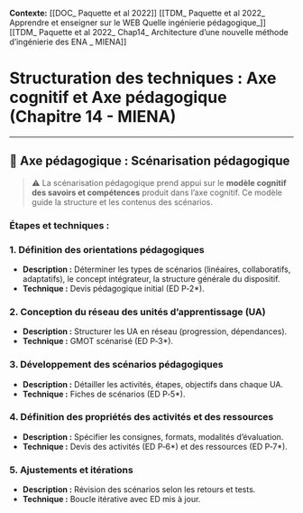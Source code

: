 
**Contexte:**
[[DOC_ Paquette et al 2022]]
[[TDM_ Paquette et al 2022_ Apprendre et enseigner sur le WEB Quelle ingénierie pédagogique_]]
[[TDM_ Paquette et al 2022_ Chap14_ Architecture d’une nouvelle méthode d’ingénierie des ENA _ MIENA]]

# Structuration des techniques : Axe cognitif et Axe pédagogique (Chapitre 14 - MIENA)


---

## 🔹 Axe pédagogique : Scénarisation pédagogique

> ⚠️ La scénarisation pédagogique prend appui sur le **modèle cognitif des savoirs et compétences** produit dans l’axe cognitif. Ce modèle guide la structure et les contenus des scénarios.

### Étapes et techniques :

### 1. Définition des orientations pédagogiques
- **Description :** Déterminer les types de scénarios (linéaires, collaboratifs, adaptatifs), le concept intégrateur, la structure générale du dispositif.
- **Technique :** Devis pédagogique initial (ED P‑2*).

### 2. Conception du réseau des unités d’apprentissage (UA)
- **Description :** Structurer les UA en réseau (progression, dépendances).
- **Technique :** GMOT scénarisé (ED P‑3*).

### 3. Développement des scénarios pédagogiques
- **Description :** Détailler les activités, étapes, objectifs dans chaque UA.
- **Technique :** Fiches de scénarios (ED P‑5*).

### 4. Définition des propriétés des activités et des ressources
- **Description :** Spécifier les consignes, formats, modalités d’évaluation.
- **Technique :** Devis des activités (ED P‑6*) et des ressources (ED P‑7*).

### 5. Ajustements et itérations
- **Description :** Révision des scénarios selon les retours et tests.
- **Technique :** Boucle itérative avec ED mis à jour.
